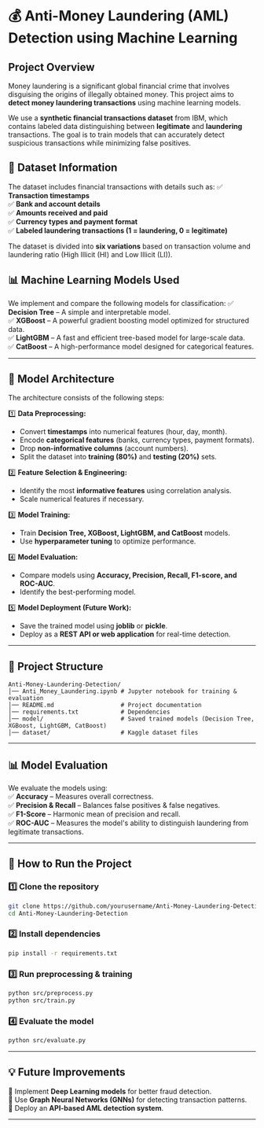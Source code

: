 # 💰 Anti-Money Laundering (AML) Detection using Machine Learning

##  Project Overview
Money laundering is a significant global financial crime that involves disguising the origins of illegally obtained money. This project aims to **detect money laundering transactions** using machine learning models.

We use a **synthetic financial transactions dataset** from IBM, which contains labeled data distinguishing between **legitimate** and **laundering** transactions. The goal is to train models that can accurately detect suspicious transactions while minimizing false positives.

## 📂 Dataset Information
The dataset includes financial transactions with details such as:
✅ **Transaction timestamps**  
✅ **Bank and account details**  
✅ **Amounts received and paid**  
✅ **Currency types and payment format**  
✅ **Labeled laundering transactions (1 = laundering, 0 = legitimate)**  

The dataset is divided into **six variations** based on transaction volume and laundering ratio (High Illicit (HI) and Low Illicit (LI)).

## 📊 Machine Learning Models Used
We implement and compare the following models for classification:
✅ **Decision Tree** – A simple and interpretable model.  
✅ **XGBoost** – A powerful gradient boosting model optimized for structured data.  
✅ **LightGBM** – A fast and efficient tree-based model for large-scale data.  
✅ **CatBoost** – A high-performance model designed for categorical features.  

---

## 🧠 Model Architecture
The architecture consists of the following steps:

1️⃣ **Data Preprocessing:**  
   - Convert **timestamps** into numerical features (hour, day, month).  
   - Encode **categorical features** (banks, currency types, payment formats).  
   - Drop **non-informative columns** (account numbers).  
   - Split the dataset into **training (80%)** and **testing (20%)** sets.  

2️⃣ **Feature Selection & Engineering:**  
   - Identify the most **informative features** using correlation analysis.  
   - Scale numerical features if necessary.  

3️⃣ **Model Training:**  
   - Train **Decision Tree, XGBoost, LightGBM, and CatBoost** models.  
   - Use **hyperparameter tuning** to optimize performance.  

4️⃣ **Model Evaluation:**  
   - Compare models using **Accuracy, Precision, Recall, F1-score, and ROC-AUC**.  
   - Identify the best-performing model.  

5️⃣ **Model Deployment (Future Work):**  
   - Save the trained model using **joblib** or **pickle**.  
   - Deploy as a **REST API or web application** for real-time detection.  

---

## 📌 Project Structure
```
Anti-Money-Laundering-Detection/
│── Anti_Money_Laundering.ipynb # Jupyter notebook for training & evaluation
│── README.md                   # Project documentation
│── requirements.txt            # Dependencies
│── model/                      # Saved trained models (Decision Tree, XGBoost, LightGBM, CatBoost)
│── dataset/                    # Kaggle dataset files
```

---

## 📊 Model Evaluation
We evaluate the models using:  
✅ **Accuracy** – Measures overall correctness.  
✅ **Precision & Recall** – Balances false positives & false negatives.  
✅ **F1-Score** – Harmonic mean of precision and recall.  
✅ **ROC-AUC** – Measures the model's ability to distinguish laundering from legitimate transactions.  

---

## 🚀 How to Run the Project
### 1️⃣ Clone the repository  
```bash
git clone https://github.com/yourusername/Anti-Money-Laundering-Detection.git
cd Anti-Money-Laundering-Detection
```
### 2️⃣ Install dependencies  
```bash
pip install -r requirements.txt
```
### 3️⃣ Run preprocessing & training  
```bash
python src/preprocess.py  
python src/train.py  
```
### 4️⃣ Evaluate the model  
```bash
python src/evaluate.py  
```

---

## 💡 Future Improvements
🔹 Implement **Deep Learning models** for better fraud detection.  
🔹 Use **Graph Neural Networks (GNNs)** for detecting transaction patterns.  
🔹 Deploy an **API-based AML detection system**.  

---


